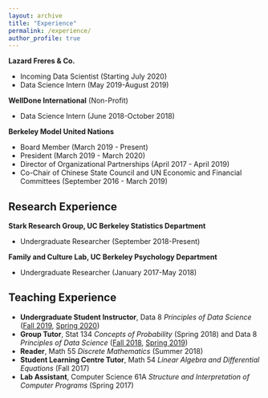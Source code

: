 ```yaml
---
layout: archive
title: "Experience"
permalink: /experience/
author_profile: true
---
```


**Lazard Freres & Co.**

  - Incoming Data Scientist (Starting July 2020)
  - Data Science Intern (May 2019-August 2019)

**WellDone International** (Non-Profit)

  - Data Science Intern (June 2018-October 2018)

**Berkeley Model United Nations**

  - Board Member (March 2019 - Present)
  - President (March 2019 - March 2020)
  - Director of Organizational Partnerships (April 2017 - April 2019)
  - Co-Chair of Chinese State Council and UN Economic and Financial Committees (September 2016 - March 2019)

## Research Experience

**Stark Research Group, UC Berkeley Statistics Department**

  - Undergraduate Researcher (September 2018-Present)

**Family and Culture Lab, UC Berkeley Psychology Department**

  - Undergraduate Researcher (January 2017-May 2018)

## Teaching Experience

  - **Undergraduate Student Instructor**, Data 8 *Principles of Data Science* ([Fall 2019](http://data8.org/fa19/), [Spring 2020](http://data8.org/sp20/)) 
  - **Group Tutor**, Stat 134 *Concepts of Probability* (Spring 2018) and Data 8 *Principles of Data Science* ([Fall 2018](http://data8.org/fa18/), [Spring 2019](http://data8.org/sp19/))
  - **Reader**, Math 55 *Discrete Mathematics* (Summer 2018)
  - **Student Learning Centre Tutor**, Math 54 *Linear Algebra and Differential Equations* (Fall 2017)
  - **Lab Assistant**, Computer Science 61A *Structure and Interpretation of Computer Programs* (Spring 2017)